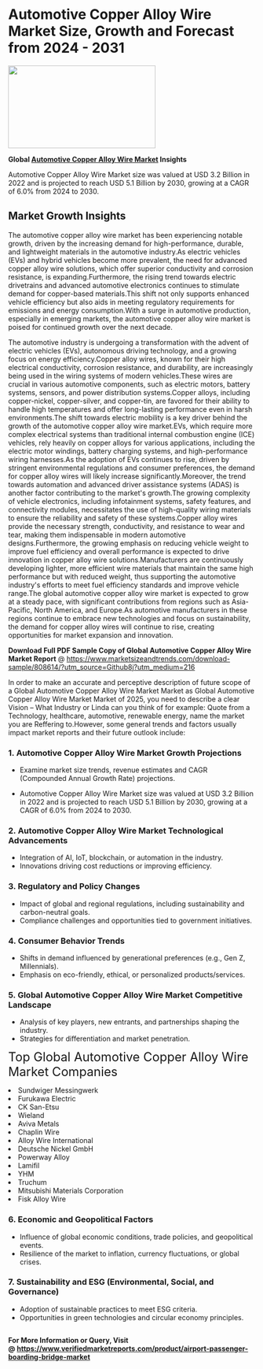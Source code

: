 <H1>Automotive Copper Alloy Wire Market Size, Growth and Forecast from 2024 - 2031</H1><img class="aligncenter size-medium wp-image-584254" src="https://thirdeyenews.in/wp-content/uploads/2024/09/Global-Market-Research-300x168.jpeg" alt="" width="300" height="168" /><p><strong>Global&nbsp;<a href="https://www.marketsizeandtrends.com/download-sample/808614/?utm_source=Github8j?utm_medium=216">Automotive Copper Alloy Wire Market</a> Insights</strong></p><p>Automotive Copper Alloy Wire Market size was valued at USD 3.2 Billion in 2022 and is projected to reach USD 5.1 Billion by 2030, growing at a CAGR of 6.0% from 2024 to 2030.</p><p><h2>Market Growth Insights</h2> <p>The automotive copper alloy wire market has been experiencing notable growth, driven by the increasing demand for high-performance, durable, and lightweight materials in the automotive industry.As electric vehicles (EVs) and hybrid vehicles become more prevalent, the need for advanced copper alloy wire solutions, which offer superior conductivity and corrosion resistance, is expanding.Furthermore, the rising trend towards electric drivetrains and advanced automotive electronics continues to stimulate demand for copper-based materials.This shift not only supports enhanced vehicle efficiency but also aids in meeting regulatory requirements for emissions and energy consumption.With a surge in automotive production, especially in emerging markets, the automotive copper alloy wire market is poised for continued growth over the next decade.</p> <p>The automotive industry is undergoing a transformation with the advent of electric vehicles (EVs), autonomous driving technology, and a growing focus on energy efficiency.Copper alloy wires, known for their high electrical conductivity, corrosion resistance, and durability, are increasingly being used in the wiring systems of modern vehicles.These wires are crucial in various automotive components, such as electric motors, battery systems, sensors, and power distribution systems.Copper alloys, including copper-nickel, copper-silver, and copper-tin, are favored for their ability to handle high temperatures and offer long-lasting performance even in harsh environments.The shift towards electric mobility is a key driver behind the growth of the automotive copper alloy wire market.EVs, which require more complex electrical systems than traditional internal combustion engine (ICE) vehicles, rely heavily on copper alloys for various applications, including the electric motor windings, battery charging systems, and high-performance wiring harnesses.As the adoption of EVs continues to rise, driven by stringent environmental regulations and consumer preferences, the demand for copper alloy wires will likely increase significantly.Moreover, the trend towards automation and advanced driver assistance systems (ADAS) is another factor contributing to the market's growth.The growing complexity of vehicle electronics, including infotainment systems, safety features, and connectivity modules, necessitates the use of high-quality wiring materials to ensure the reliability and safety of these systems.Copper alloy wires provide the necessary strength, conductivity, and resistance to wear and tear, making them indispensable in modern automotive designs.Furthermore, the growing emphasis on reducing vehicle weight to improve fuel efficiency and overall performance is expected to drive innovation in copper alloy wire solutions.Manufacturers are continuously developing lighter, more efficient wire materials that maintain the same high performance but with reduced weight, thus supporting the automotive industry's efforts to meet fuel efficiency standards and improve vehicle range.The global automotive copper alloy wire market is expected to grow at a steady pace, with significant contributions from regions such as Asia-Pacific, North America, and Europe.As automotive manufacturers in these regions continue to embrace new technologies and focus on sustainability, the demand for copper alloy wires will continue to rise, creating opportunities for market expansion and innovation.<p><span class=""><strong>Download Full PDF Sample Copy of Global Automotive Copper Alloy Wire Market Report</strong> @ <a href="https://www.marketsizeandtrends.com/download-sample/808614/?utm_source=Github8j?utm_medium=216" target="_blank">https://www.marketsizeandtrends.com/download-sample/808614/?utm_source=Github8j?utm_medium=216</a></span></p><p>In order to make an accurate and perceptive description of future scope of a Global&nbsp;Automotive Copper Alloy Wire Market Market as Global&nbsp;Automotive Copper Alloy Wire Market Market of 2025, you need to describe a clear Vision &ndash; What Industry or Linda can you think of for example: Quote from a Technology, healthcare, automotive, renewable energy, name the market you are Reffering to.However, some general trends and factors usually impact market reports and their future outlook include:</p><h3>1.&nbsp;<strong>Automotive Copper Alloy Wire Market Growth Projections</strong></h3><ul><li>Examine market size trends, revenue estimates and CAGR (Compounded Annual Growth Rate) projections.</li><li><p>Automotive Copper Alloy Wire Market size was valued at USD 3.2 Billion in 2022 and is projected to reach USD 5.1 Billion by 2030, growing at a CAGR of 6.0% from 2024 to 2030.</p></li></ul><h3>2.&nbsp;<strong>Automotive Copper Alloy Wire Market Technological Advancements</strong></h3><ul><li>Integration of AI, IoT, blockchain, or automation in the industry.</li><li>Innovations driving cost reductions or improving efficiency.</li></ul><h3>3.&nbsp;<strong>Regulatory and Policy Changes</strong></h3><ul><li>Impact of global and regional regulations, including sustainability and carbon-neutral goals.</li><li>Compliance challenges and opportunities tied to government initiatives.</li></ul><h3>4.&nbsp;<strong>Consumer Behavior Trends</strong></h3><ul><li>Shifts in demand influenced by generational preferences (e.g., Gen Z, Millennials).</li><li>Emphasis on eco-friendly, ethical, or personalized products/services.</li></ul><h3>5.&nbsp;<strong>Global Automotive Copper Alloy Wire Market Competitive Landscape</strong></h3><ul><li>Analysis of key players, new entrants, and partnerships shaping the industry.</li><li>Strategies for differentiation and market penetration.</li></ul><p data-pm-slice="1 1 []"><span style="color: inherit; font-family: inherit; font-size: 25px;">Top Global Automotive Copper Alloy Wire Market Companies</span></p><div class="" data-test-id=""><p><li>Sundwiger Messingwerk</li><li> Furukawa Electric</li><li> CK San-Etsu</li><li> Wieland</li><li> Aviva Metals</li><li> Chaplin Wire</li><li> Alloy Wire International</li><li> Deutsche Nickel GmbH</li><li> Powerway Alloy</li><li> Lamifil</li><li> YHM</li><li> Truchum</li><li> Mitsubishi Materials Corporation</li><li> Fisk Alloy Wire</li></p></div><h3>6.&nbsp;<strong>Economic and Geopolitical Factors</strong></h3><ul><li>Influence of global economic conditions, trade policies, and geopolitical events.</li><li>Resilience of the market to inflation, currency fluctuations, or global crises.</li></ul><h3>7.&nbsp;<strong>Sustainability and ESG (Environmental, Social, and Governance)</strong></h3><ul><li>Adoption of sustainable practices to meet ESG criteria.</li><li>Opportunities in green technologies and circular economy principles.</li></ul><h2><strong style="font-size: 14px;">For More Information or Query, Visit @&nbsp;</strong><a style="background-color: #ffffff; font-size: 14px;" href="https://www.marketsizeandtrends.com/report/automotive-copper-alloy-wire-market/" target="_blank">https://www.verifiedmarketreports.com/product/airport-passenger-boarding-bridge-market</a></h2>